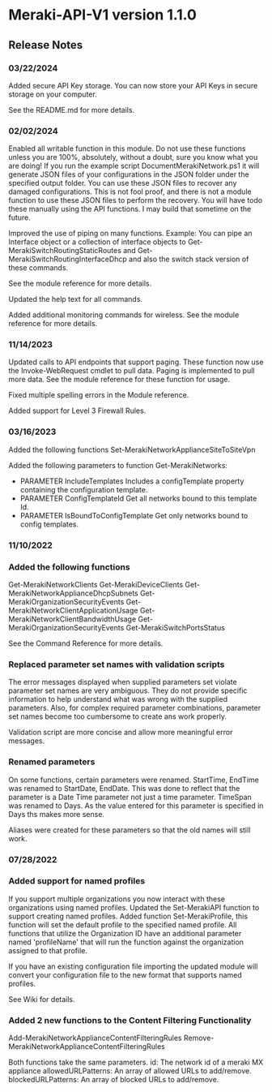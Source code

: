 # Meraki-API-V1 version 1.1.0

## Release Notes

### 03/22/2024

Added secure API Key storage.
You can now store your API Keys in secure storage on your computer.

See the README.md for more details.

### 02/02/2024

Enabled all writable function in this module.
Do not use these functions unless you are 100%, absolutely, without a doubt, sure you know what you are doing!
If you run the example script DocumentMerakiNetwork.ps1 it will generate JSON files of your configurations in the JSON folder under the specified output folder.
You can use these JSON files to recover any damaged configurations. This is not fool proof, and there is not a module function to use these JSON files to perform the recovery. You will have todo these manually using the API functions. I may build that sometime on the future.

Improved the use of piping on many functions.
Example:
You can pipe an Interface object or a collection of interface objects to Get-MerakiSwitchRoutingStaticRoutes and Get-MerakiSwitchRoutingInterfaceDhcp and also the switch stack version of these commands.

See the module reference for more details.

Updated the help text for all commands.

Added additional monitoring commands for wireless. See the module reference for more details.

### 11/14/2023

Updated calls to API endpoints that support paging. These function now use the Invoke-WebRequest cmdlet to pull data.
Paging is implemented to pull more data. See the module reference for these function for usage.

Fixed multiple spelling errors in the Module reference.

Added support for Level 3 Firewall Rules.

### 03/16/2023

Added the following functions
Set-MerakiNetworkApplianceSiteToSiteVpn

Added the following parameters to function Get-MerakiNetworks:

- PARAMETER IncludeTemplates
    Includes a configTemplate property containing the configuration template.
- PARAMETER ConfigTemplateId
    Get all networks bound to this template Id.
- PARAMETER IsBoundToConfigTemplate
    Get only networks bound to config templates.

### 11/10/2022

### Added the following functions

Get-MerakiNetworkClients
Get-MerakiDeviceClients
Get-MerakiNetworkApplianceDhcpSubnets
Get-MerakiOrganizationSecurityEvents
Get-MerakiNetworkClientApplicationUsage
Get-MerakiNetworkClientBandwidthUsage
Get-MerakiOrganizationSecurityEvents
Get-MerakiSwitchPortsStatus

See the Command Reference for more details.

### Replaced parameter set names with validation scripts

The error messages displayed when supplied parameters set violate parameter set names are very ambiguous.
They do not provide specific information to help understand what was wrong with the supplied parameters.
Also, for complex required parameter combinations, parameter set names become too cumbersome to create ans work properly.

Validation script are more concise and allow more meaningful error messages.

### Renamed parameters

On some functions, certain parameters were renamed.
StartTime, EndTime was renamed to StartDate, EndDate. This was done to reflect that the parameter is a Date Time parameter not just a time parameter.
TimeSpan was renamed to Days. As the value entered for this parameter is specified in Days ths makes more sense.

Aliases were created for these parameters so that the old names will still work.

### 07/28/2022

### Added support for named profiles

If you support multiple organizations you now interact with these organizations using named profiles.
Updated the Set-MerakiAPI function to support creating named profiles.
Added function Set-MerakiProfile, this function will set the default profile to the specified named profile.
All functions that utilize the Organization ID have an additional parameter named 'profileName' that will run the function
against the organization assigned to that profile.

If you have an existing configuration file importing the updated module will convert your configuration file to the new format that supports named profiles.

See Wiki for details.

### Added 2 new functions to the Content Filtering Functionality

Add-MerakiNetworkApplianceContentFilteringRules
Remove-MerakiNetworkApplianceContentFilteringRules

Both functions take the same parameters.
id: The network id of a meraki MX appliance
allowedURLPatterns: An array of allowed URLs to add/remove.
blockedURLPatterns: An array of blocked URLs to add/remove.
